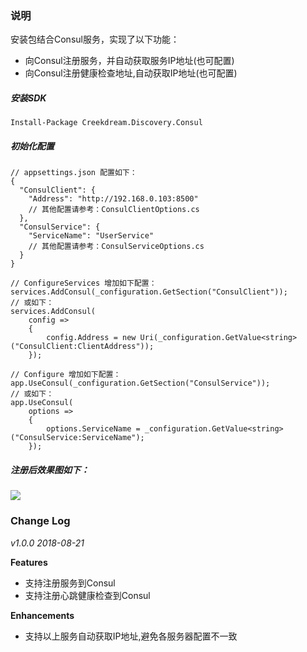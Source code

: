 ### 说明

安装包结合Consul服务，实现了以下功能：
* 向Consul注册服务，并自动获取服务IP地址(也可配置)
* 向Consul注册健康检查地址,自动获取IP地址(也可配置)

##### 安装SDK
```
Install-Package Creekdream.Discovery.Consul
```
##### 初始化配置
```
// appsettings.json 配置如下：
{
  "ConsulClient": {
    "Address": "http://192.168.0.103:8500"
    // 其他配置请参考：ConsulClientOptions.cs
  },
  "ConsulService": {
    "ServiceName": "UserService"
    // 其他配置请参考：ConsulServiceOptions.cs
  }
}
```

```
// ConfigureServices 增加如下配置：
services.AddConsul(_configuration.GetSection("ConsulClient"));
// 或如下：
services.AddConsul(
    config =>
    {
        config.Address = new Uri(_configuration.GetValue<string>("ConsulClient:ClientAddress"));
    });
```

```
// Configure 增加如下配置：
app.UseConsul(_configuration.GetSection("ConsulService"));
// 或如下：
app.UseConsul(
    options =>
    {
        options.ServiceName = _configuration.GetValue<string>("ConsulService:ServiceName");
    });
```

##### 注册后效果图如下：
<img src="https://images2018.cnblogs.com/blog/451346/201808/451346-20180815000609695-1545801544.png" />

### Change Log

*v1.0.0 2018-08-21*

**Features**
*  支持注册服务到Consul
*  支持注册心跳健康检查到Consul

**Enhancements**
*  支持以上服务自动获取IP地址,避免各服务器配置不一致
